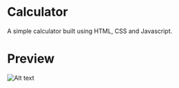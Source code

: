 # Calculator

A simple calculator built using HTML, CSS and Javascript.

# Preview
![Alt text](relative/path/to/cal.jpg?raw=true "Title")
